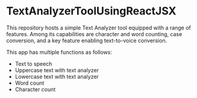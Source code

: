 # TextAnalyzerToolUsingReactJSX
 This repository hosts a simple Text Analyzer tool equipped with a range of features. Among its capabilities are character and word counting, case conversion, and a key feature enabling text-to-voice conversion.

 This app has multiple functions as follows:
 * Text to speech
 * Uppercase text with text analyzer
 * Lowercase text with text analyzer
 * Word count
 * Character count
